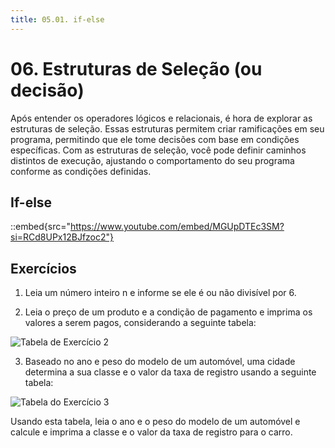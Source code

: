 ```yaml
---
title: 05.01. if-else
---
```

# 06. Estruturas de Seleção (ou decisão)

Após entender os operadores lógicos e relacionais, é hora de explorar as estruturas de seleção. Essas estruturas permitem criar ramificações em seu programa, permitindo que ele tome decisões com base em condições específicas. Com as estruturas de seleção, você pode definir caminhos distintos de execução, ajustando o comportamento do seu programa conforme as condições definidas.

## If-else

::embed{src="https://www.youtube.com/embed/MGUpDTEc3SM?si=RCd8UPx12BJfzoc2"}

## Exercícios

1. Leia um número inteiro n e informe se ele é ou não divisível por 6.

2. Leia o preço de um produto e a condição de pagamento e imprima os valores a serem pagos,
considerando a seguinte tabela:

![Tabela de Exercício 2](https://i.imgur.com/0KWDNDW.png)

3. Baseado no ano e peso do modelo de um automóvel, uma cidade determina a sua classe e o valor da
taxa de registro usando a seguinte tabela:

![Tabela do Exercício 3](https://i.imgur.com/TI5yi9z.png)

Usando esta tabela, leia o ano e o peso do modelo de um automóvel e calcule e imprima a classe e o
valor da taxa de registro para o carro.
